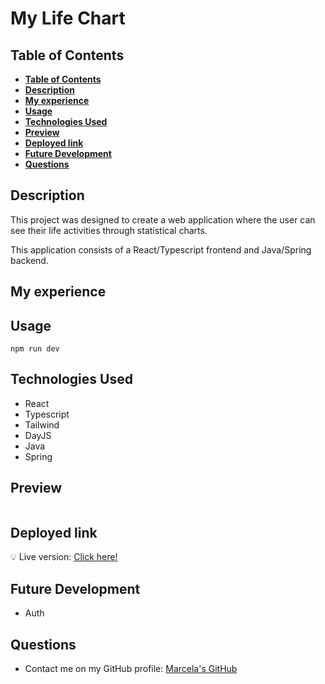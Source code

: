 # My Life Chart

## **Table of Contents**

- [**Table of Contents**](#table-of-contents)
- [**Description**](#description)
- [**My experience**](#my-experience)
- [**Usage**](#usage)
- [**Technologies Used**](#technologies-used)
- [**Preview**](#preview)
- [**Deployed link**](#deployed-link)
- [**Future Development**](#future-development)
- [**Questions**](#questions)

## **Description**

This project was designed to create a web application where the user can see their life activities through statistical charts. 

This application consists of a React/Typescript frontend and Java/Spring backend.

## **My experience**



## **Usage**

```
npm run dev 
```

## **Technologies Used**

* React
* Typescript
* Tailwind
* DayJS
* Java
* Spring

## **Preview**

![]()

## **Deployed link**

💡 Live version: [Click here!]()

## **Future Development**

* Auth

## **Questions**

* Contact me on my GitHub profile: [Marcela's GitHub](https://github.com/marcelamejiao)
